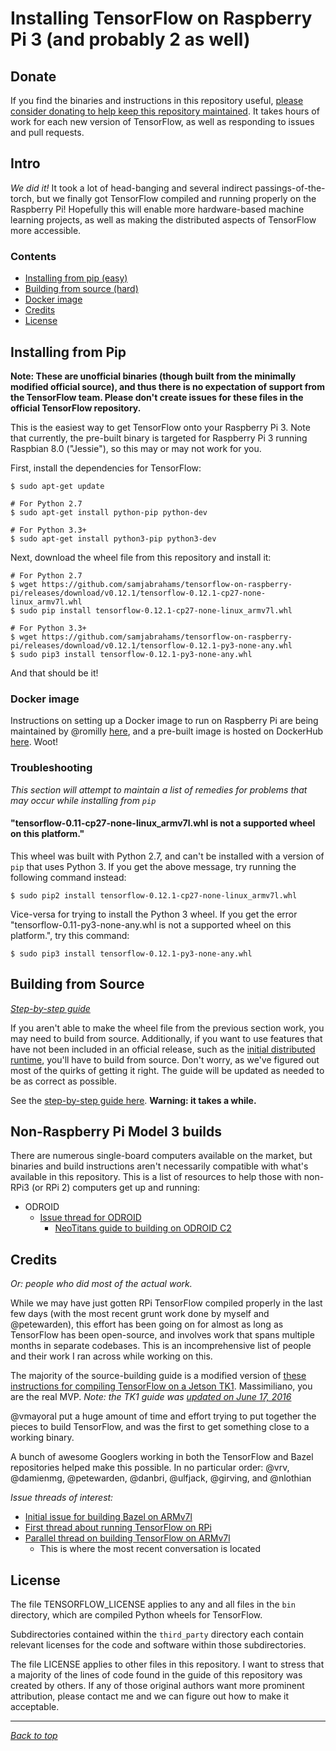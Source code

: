 # Installing TensorFlow on Raspberry Pi 3 (and probably 2 as well)

## Donate

If you find the binaries and instructions in this repository useful, [please consider donating to help keep this repository maintained](https://pledgie.com/campaigns/33260). It takes hours of work for each new version of TensorFlow, as well as responding to issues and pull requests.

## Intro

_We did it!_ It took a lot of head-banging and several indirect passings-of-the-torch, but we finally got TensorFlow compiled and running properly on the Raspberry Pi! Hopefully this will enable more hardware-based machine learning projects, as well as making the distributed aspects of TensorFlow more accessible.

### Contents

* [Installing from pip (easy)](#installing-from-pip)
* [Building from source (hard)](#building-from-source)
* [Docker image](#docker-image)
* [Credits](#credits)
* [License](#license)

## Installing from Pip

**Note: These are unofficial binaries (though built from the minimally modified official source), and thus there is no expectation of support from the TensorFlow team. Please don't create issues for these files in the official TensorFlow repository.**

This is the easiest way to get TensorFlow onto your Raspberry Pi 3. Note that currently, the pre-built binary is targeted for Raspberry Pi 3 running Raspbian 8.0 ("Jessie"), so this may or may not work for you.

First, install the dependencies for TensorFlow:

```shell
$ sudo apt-get update

# For Python 2.7
$ sudo apt-get install python-pip python-dev

# For Python 3.3+
$ sudo apt-get install python3-pip python3-dev
```

Next, download the wheel file from this repository and install it:

```shell
# For Python 2.7
$ wget https://github.com/samjabrahams/tensorflow-on-raspberry-pi/releases/download/v0.12.1/tensorflow-0.12.1-cp27-none-linux_armv7l.whl
$ sudo pip install tensorflow-0.12.1-cp27-none-linux_armv7l.whl

# For Python 3.3+
$ wget https://github.com/samjabrahams/tensorflow-on-raspberry-pi/releases/download/v0.12.1/tensorflow-0.12.1-py3-none-any.whl
$ sudo pip3 install tensorflow-0.12.1-py3-none-any.whl
```

And that should be it!

### Docker image

Instructions on setting up a Docker image to run on Raspberry Pi are being maintained by @romilly [here](https://github.com/romilly/rpi-docker-tensorflow), and a pre-built image is hosted on DockerHub [here](https://hub.docker.com/r/romilly/rpi-docker-tensorflow/). Woot!

### Troubleshooting

_This section will attempt to maintain a list of remedies for problems that may occur while installing from `pip`_

#### "tensorflow-0.11-cp27-none-linux_armv7l.whl is not a supported wheel on this platform."

This wheel was built with Python 2.7, and can't be installed with a version of `pip` that uses Python 3. If you get the above message, try running the following command instead:

```
$ sudo pip2 install tensorflow-0.12.1-cp27-none-linux_armv7l.whl
```

Vice-versa for trying to install the Python 3 wheel. If you get the error "tensorflow-0.11-py3-none-any.whl is not a supported wheel on this platform.", try this command:

```
$ sudo pip3 install tensorflow-0.12.1-py3-none-any.whl
```

## Building from Source

[_Step-by-step guide_](GUIDE.md)

If you aren't able to make the wheel file from the previous section work, you may need to build from source. Additionally, if you want to use features that have not been included in an official release, such as the [initial distributed runtime](https://github.com/tensorflow/tensorflow/tree/master/tensorflow/core/distributed_runtime), you'll have to build from source. Don't worry, as we've figured out most of the quirks of getting it right. The guide will be updated as needed to be as correct as possible.

See the [step-by-step guide here](GUIDE.md). **Warning: it takes a while.**

## Non-Raspberry Pi Model 3 builds

There are numerous single-board computers available on the market, but binaries and build instructions aren't necessarily compatible with what's available in this repository. This is a list of resources to help those with non-RPi3 (or RPi 2) computers get up and running:

* ODROID
    * [Issue thread for ODROID](https://github.com/samjabrahams/tensorflow-on-raspberry-pi/issues/41)
		* [NeoTitans guide to building on ODROID C2](https://www.neotitans.net/install-tensorflow-on-odroid-c2.html)

## Credits

_Or: people who did most of the actual work._

While we may have just gotten RPi TensorFlow compiled properly in the last few days (with the most recent grunt work done by myself and @petewarden), this effort has been going on for almost as long as TensorFlow has been open-source, and involves work that spans multiple months in separate codebases. This is an incomprehensive list of people and their work I ran across while working on this.

The majority of the source-building guide is a modified version of [these instructions for compiling TensorFlow on a Jetson TK1](http://cudamusing.blogspot.com/2015/11/building-tensorflow-for-jetson-tk1.html). Massimiliano, you are the real MVP. _Note: the TK1 guide was [updated on June 17, 2016](http://cudamusing.blogspot.com/2016/06/tensorflow-08-on-jetson-tk1.html)_

@vmayoral put a huge amount of time and effort trying to put together the pieces to build TensorFlow, and was the first to get something close to a working binary.

A bunch of awesome Googlers working in both the TensorFlow and Bazel repositories helped make this possible. In no particular order: @vrv, @damienmg, @petewarden, @danbri, @ulfjack, @girving, and @nlothian

_Issue threads of interest:_

* [Initial issue for building Bazel on ARMv7l](https://github.com/bazelbuild/bazel/issues/606)
* [First thread about running TensorFlow on RPi](https://github.com/tensorflow/tensorflow/issues/254)
* [Parallel thread on building TensorFlow on ARMv7l](https://github.com/tensorflow/tensorflow/issues/445)
	* This is where the most recent conversation is located

## License

The file TENSORFLOW_LICENSE applies to any and all files in the `bin` directory, which are compiled Python wheels for TensorFlow.

Subdirectories contained within the `third_party` directory each contain relevant licenses for the code and software within those subdirectories.

The file LICENSE applies to other files in this repository. I want to stress that a majority of the lines of code found in the guide of this repository was created by others. If any of those original authors want more prominent attribution, please contact me and we can figure out how to make it acceptable.

---

_[Back to top](#installing-tensorflow-on-raspberry-pi-3-and-probably-2-as-well)_
